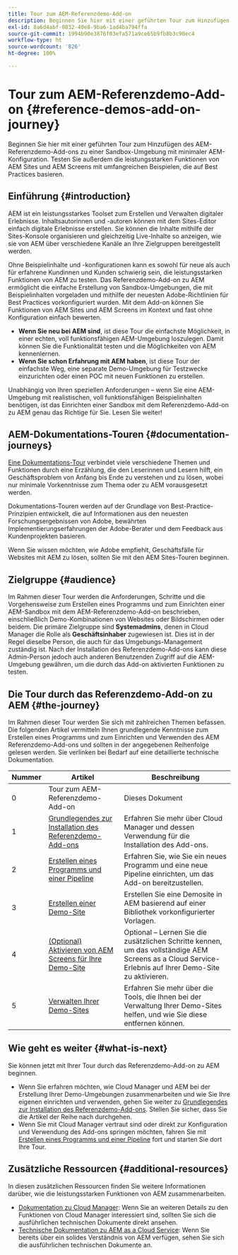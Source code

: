 ```yaml
---
title: Tour zum AEM-Referenzdemo-Add-on
description: Beginnen Sie hier mit einer geführten Tour zum Hinzufügen des AEM-Referenzdemo-Add-ons zu einer Sandbox-Umgebung mit minimaler AEM-Konfiguration. Testen Sie außerdem die leistungsstarken Funktionen von AEM mit umfangreichen Beispielen, die auf Best Practices basieren.
exl-id: 8a6d4abf-0832-40e8-9ba6-1ad4ba794ffa
source-git-commit: 1994b90e3876f03efa571a9ce65b9fb8b3c90ec4
workflow-type: ht
source-wordcount: '826'
ht-degree: 100%

---
```


# Tour zum AEM-Referenzdemo-Add-on {#reference-demos-add-on-journey}

Beginnen Sie hier mit einer geführten Tour zum Hinzufügen des AEM-Referenzdemo-Add-ons zu einer Sandbox-Umgebung mit minimaler AEM-Konfiguration. Testen Sie außerdem die leistungsstarken Funktionen von AEM Sites und AEM Screens mit umfangreichen Beispielen, die auf Best Practices basieren.

## Einführung {#introduction}

AEM ist ein leistungsstarkes Toolset zum Erstellen und Verwalten digitaler Erlebnisse. Inhaltsautorinnen und -autoren können mit dem Sites-Editor einfach digitale Erlebnisse erstellen. Sie können die Inhalte mithilfe der Sites-Konsole organisieren und gleichzeitig Live-Inhalte so anzeigen, wie sie von AEM über verschiedene Kanäle an Ihre Zielgruppen bereitgestellt werden.

Ohne Beispielinhalte und -konfigurationen kann es sowohl für neue als auch für erfahrene Kundinnen und Kunden schwierig sein, die leistungsstarken Funktionen von AEM zu testen. Das Referenzdemo-Add-on zu AEM ermöglicht die einfache Erstellung von Sandbox-Umgebungen, die mit Beispielinhalten vorgeladen und mithilfe der neuesten Adobe-Richtlinien für Best Practices vorkonfiguriert wurden. Mit dem Add-on können Sie Funktionen von AEM Sites und AEM Screens im Kontext und fast ohne Konfiguration einfach bewerten.

* **Wenn Sie neu bei AEM sind**, ist diese Tour die einfachste Möglichkeit, in einer echten, voll funktionsfähigen AEM-Umgebung loszulegen. Damit können Sie die Funktionalität testen und die Möglichkeiten von AEM kennenlernen.
* **Wenn Sie schon Erfahrung mit AEM haben**, ist diese Tour der einfachste Weg, eine separate Demo-Umgebung für Testzwecke einzurichten oder einen POC mit neuen Funktionen zu erstellen.

Unabhängig von Ihren speziellen Anforderungen – wenn Sie eine AEM-Umgebung mit realistischen, voll funktionsfähigen Beispielinhalten benötigen, ist das Einrichten einer Sandbox mit dem Referenzdemo-Add-on zu AEM genau das Richtige für Sie. Lesen Sie weiter!

## AEM-Dokumentations-Touren {#documentation-journeys}

[Eine Dokumentations-Tour](/help/journey-documentation/documentation-journeys.md) verbindet viele verschiedene Themen und Funktionen durch eine Erzählung, die den Leserinnen und Lesern hilft, ein Geschäftsproblem von Anfang bis Ende zu verstehen und zu lösen, wobei nur minimale Vorkenntnisse zum Thema oder zu AEM vorausgesetzt werden.

Dokumentations-Touren werden auf der Grundlage von Best-Practice-Prinzipien entwickelt, die auf Informationen aus den neuesten Forschungsergebnissen von Adobe, bewährten Implementierungserfahrungen der Adobe-Berater und dem Feedback aus Kundenprojekten basieren.

Wenn Sie wissen möchten, wie Adobe empfiehlt, Geschäftsfälle für Websites mit AEM zu lösen, sollten Sie mit den AEM Sites-Touren beginnen.

## Zielgruppe {#audience}

Im Rahmen dieser Tour werden die Anforderungen, Schritte und die Vorgehensweise zum Erstellen eines Programms und zum Einrichten einer AEM-Sandbox mit dem AEM-Referenzdemo-Add-on beschrieben, einschließlich Demo-Kombinationen von Websites oder Bildschirmen oder beidem. Die primäre Zielgruppe sind **Systemadmins**, denen in Cloud Manager die Rolle als **Geschäftsinhaber** zugewiesen ist. Dies ist in der Regel dieselbe Person, die auch für das Umgebungs-Management zuständig ist. Nach der Installation des Referenzdemo-Add-ons kann diese Admin-Person jedoch auch anderen Benutzenden Zugriff auf die AEM-Umgebung gewähren, um die durch das Add-on aktivierten Funktionen zu testen.

## Die Tour durch das Referenzdemo-Add-on zu AEM {#the-journey}

Im Rahmen dieser Tour werden Sie sich mit zahlreichen Themen befassen. Die folgenden Artikel vermitteln Ihnen grundlegende Kenntnisse zum Erstellen eines Programms und zum Einrichten und Verwenden des AEM Referenzdemo-Add-ons und sollten in der angegebenen Reihenfolge gelesen werden. Sie verlinken bei Bedarf auf eine detaillierte technische Dokumentation.

| Nummer | Artikel | Beschreibung |
|---|---|---|
| 0 | Tour zum AEM-Referenzdemo-Add-on | Dieses Dokument |
| 1 | [Grundlegendes zur Installation des Referenzdemo-Add-ons](installation.md) | Erfahren Sie mehr über Cloud Manager und dessen Verwendung für die Installation des Add-ons. |
| 2 | [Erstellen eines Programms und einer Pipeline](create-program.md) | Erfahren Sie, wie Sie ein neues Programm und eine neue Pipeline einrichten, um das Add-on bereitzustellen. |
| 3 | [Erstellen einer Demo-Site](create-site.md) | Erstellen Sie eine Demosite in AEM basierend auf einer Bibliothek vorkonfigurierter Vorlagen. |
| 4 | [(Optional) Aktivieren von AEM Screens für Ihre Demo-Site](screens.md) | Optional – Lernen Sie die zusätzlichen Schritte kennen, um das vollständige AEM Screens as a Cloud Service-Erlebnis auf Ihrer Demo-Site zu aktivieren. |
| 5 | [Verwalten Ihrer Demo-Sites](manage.md) | Erfahren Sie mehr über die Tools, die Ihnen bei der Verwaltung Ihrer Demo-Sites helfen, und wie Sie diese entfernen können. |

## Wie geht es weiter {#what-is-next}

Sie können jetzt mit Ihrer Tour durch das Referenzdemo-Add-on zu AEM beginnen.

* Wenn Sie erfahren möchten, wie Cloud Manager und AEM bei der Erstellung Ihrer Demo-Umgebungen zusammenarbeiten und wie Sie Ihre eigenen einrichten und verwenden, gehen Sie weiter zu [Grundlegendes zur Installation des Referenzdemo-Add-ons](installation.md). Stellen Sie sicher, dass Sie die Artikel der Reihe nach durchgehen.
* Wenn Sie mit Cloud Manager vertraut sind oder direkt zur Konfiguration und Verwendung des Add-ons springen möchten, fahren Sie mit [Erstellen eines Programms und einer Pipeline](create-program.md) fort und starten Sie dort Ihre Tour.

## Zusätzliche Ressourcen {#additional-resources}

In diesen zusätzlichen Ressourcen finden Sie weitere Informationen darüber, wie die leistungsstarken Funktionen von AEM zusammenarbeiten.

* [Dokumentation zu Cloud Manager](https://experienceleague.adobe.com/docs/experience-manager-cloud-service/content/onboarding/journey/cloud-manager.html?lang=de): Wenn Sie an weiteren Details zu den Funktionen von Cloud Manager interessiert sind, sollten Sie sich die ausführlichen technischen Dokumente direkt ansehen.
* [Technische Dokumentation zu AEM as a Cloud Service](https://experienceleague.adobe.com/docs/experience-manager-cloud-service.html?lang=de): Wenn Sie bereits über ein solides Verständnis von AEM verfügen, sehen Sie sich die ausführlichen technischen Dokumente an.
